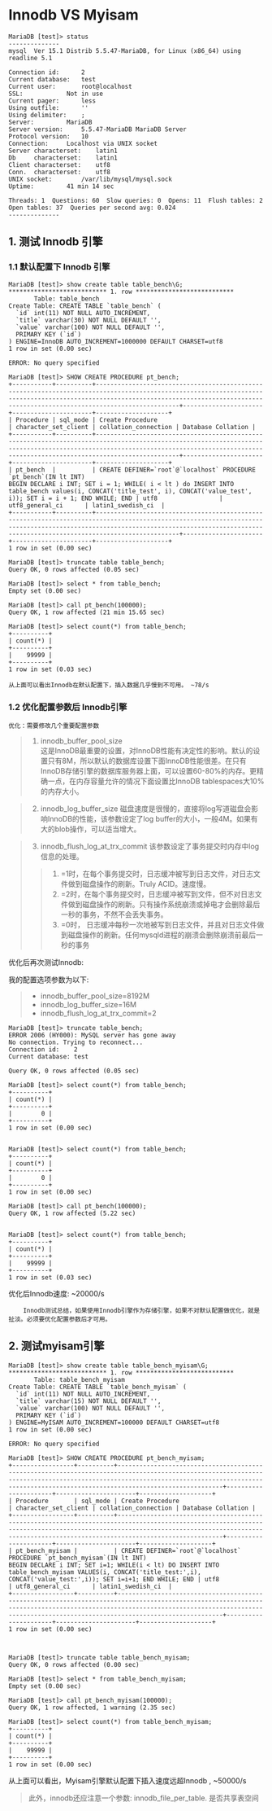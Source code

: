 Innodb VS Myisam
=============

    MariaDB [test]> status
    --------------
    mysql  Ver 15.1 Distrib 5.5.47-MariaDB, for Linux (x86_64) using readline 5.1
    
    Connection id:		2
    Current database:	test
    Current user:		root@localhost
    SSL:			Not in use
    Current pager:		less
    Using outfile:		''
    Using delimiter:	;
    Server:			MariaDB
    Server version:		5.5.47-MariaDB MariaDB Server
    Protocol version:	10
    Connection:		Localhost via UNIX socket
    Server characterset:	latin1
    Db     characterset:	latin1
    Client characterset:	utf8
    Conn.  characterset:	utf8
    UNIX socket:		/var/lib/mysql/mysql.sock
    Uptime:			41 min 14 sec
    
    Threads: 1  Questions: 60  Slow queries: 0  Opens: 11  Flush tables: 2  Open tables: 37  Queries per second avg: 0.024
    --------------



## 1.  测试 Innodb 引擎

### 1.1 默认配置下 Innodb 引擎

    MariaDB [test]> show create table table_bench\G;
    *************************** 1. row ***************************
           Table: table_bench
    Create Table: CREATE TABLE `table_bench` (
      `id` int(11) NOT NULL AUTO_INCREMENT,
      `title` varchar(30) NOT NULL DEFAULT '',
      `value` varchar(100) NOT NULL DEFAULT '',
      PRIMARY KEY (`id`)
    ) ENGINE=InnoDB AUTO_INCREMENT=1000000 DEFAULT CHARSET=utf8
    1 row in set (0.00 sec)
    
    ERROR: No query specified
    
    MariaDB [test]> SHOW CREATE PROCEDURE pt_bench;
    +-----------+----------+-----------------------------------------------------------------------------------------------------------------------------------------------------------------------------------------------------------------------------------------+----------------------+----------------------+--------------------+
    | Procedure | sql_mode | Create Procedure                                                                                                                                                                                                                        | character_set_client | collation_connection | Database Collation |
    +-----------+----------+-----------------------------------------------------------------------------------------------------------------------------------------------------------------------------------------------------------------------------------------+----------------------+----------------------+--------------------+
    | pt_bench  |          | CREATE DEFINER=`root`@`localhost` PROCEDURE `pt_bench`(IN lt INT)
    BEGIN DECLARE i INT; SET i = 1; WHILE( i < lt ) do INSERT INTO table_bench values(i, CONCAT('title_test', i), CONCAT('value_test', i)); SET i = i + 1; END WHILE; END | utf8                 | utf8_general_ci      | latin1_swedish_ci  |
    +-----------+----------+-----------------------------------------------------------------------------------------------------------------------------------------------------------------------------------------------------------------------------------------+----------------------+----------------------+--------------------+
    1 row in set (0.00 sec)
    
    MariaDB [test]> truncate table table_bench;
    Query OK, 0 rows affected (0.05 sec)
    
    MariaDB [test]> select * from table_bench;
    Empty set (0.00 sec)
    
    MariaDB [test]> call pt_bench(100000);
    Query OK, 1 row affected (21 min 15.65 sec)
    
    MariaDB [test]> select count(*) from table_bench;
    +----------+
    | count(*) |
    +----------+
    |    99999 |
    +----------+
    1 row in set (0.03 sec)

    从上面可以看出Innodb在默认配置下，插入数据几乎慢到不可用。 ~78/s
 
 ### 1.2 优化配置参数后 Innodb引擎
 
    优化：需要修改几个重要配置参数


> 1. innodb_buffer_pool_size  
> 这是InnoDB最重要的设置，对InnoDB性能有决定性的影响。默认的设置只有8M，所以默认的数据库设置下面InnoDB性能很差。在只有 InnoDB存储引擎的数据库服务器上面，可以设置60-80%的内存。更精确一点，在内存容量允许的情况下面设置比InnoDB tablespaces大10%的内存大小。

> 2. innodb_log_buffer_size
> 磁盘速度是很慢的，直接将log写道磁盘会影响InnoDB的性能，该参数设定了log buffer的大小，一般4M。如果有大的blob操作，可以适当增大。

> 3. innodb_flush_log_at_trx_commit
> 该参数设定了事务提交时内存中log信息的处理。
> >  1) =1时，在每个事务提交时，日志缓冲被写到日志文件，对日志文件做到磁盘操作的刷新。Truly ACID。速度慢。
> >  2) =2时，在每个事务提交时，日志缓冲被写到文件，但不对日志文件做到磁盘操作的刷新。只有操作系统崩溃或掉电才会删除最后一秒的事务，不然不会丢失事务。
> >  3) =0时， 日志缓冲每秒一次地被写到日志文件，并且对日志文件做到磁盘操作的刷新。任何mysqld进程的崩溃会删除崩溃前最后一秒的事务

优化后再次测试Innodb:

我的配置选项参数为以下:

> - innodb_buffer_pool_size=8192M
> - innodb_log_buffer_size=16M
> - innodb_flush_log_at_trx_commit=2


    MariaDB [test]> truncate table_bench;
    ERROR 2006 (HY000): MySQL server has gone away
    No connection. Trying to reconnect...
    Connection id:    2
    Current database: test
    
    Query OK, 0 rows affected (0.05 sec)
    
    MariaDB [test]> select count(*) from table_bench;
    +----------+
    | count(*) |
    +----------+
    |        0 |
    +----------+
    1 row in set (0.00 sec)
    
    
    MariaDB [test]> select count(*) from table_bench;
    +----------+
    | count(*) |
    +----------+
    |        0 |
    +----------+
    1 row in set (0.00 sec)
    
    MariaDB [test]> call pt_bench(100000);
    Query OK, 1 row affected (5.22 sec)
    
    
    MariaDB [test]> select count(*) from table_bench;
    +----------+
    | count(*) |
    +----------+
    |    99999 |
    +----------+
    1 row in set (0.03 sec)

优化后Innodb速度: ~20000/s

        Innodb测试总结，如果使用Innodb引擎作为存储引擎，如果不对默认配置做优化，就是扯淡。必须要优化配置参数后才可用。

##   2. 测试myisam引擎


    MariaDB [test]> show create table table_bench_myisam\G;
    *************************** 1. row ***************************
           Table: table_bench_myisam
    Create Table: CREATE TABLE `table_bench_myisam` (
      `id` int(11) NOT NULL AUTO_INCREMENT,
      `title` varchar(15) NOT NULL DEFAULT '',
      `value` varchar(100) NOT NULL DEFAULT '',
      PRIMARY KEY (`id`)
    ) ENGINE=MyISAM AUTO_INCREMENT=100000 DEFAULT CHARSET=utf8
    1 row in set (0.00 sec)
    
    ERROR: No query specified
    
    MariaDB [test]> SHOW CREATE PROCEDURE pt_bench_myisam;
    +-----------------+----------+-----------------------------------------------------------------------------------------------------------------------------------------------------------------------------------------------------------------------------------------------+----------------------+----------------------+--------------------+
    | Procedure       | sql_mode | Create Procedure                                                                                                                                                                                                                              | character_set_client | collation_connection | Database Collation |
    +-----------------+----------+-----------------------------------------------------------------------------------------------------------------------------------------------------------------------------------------------------------------------------------------------+----------------------+----------------------+--------------------+
    | pt_bench_myisam |          | CREATE DEFINER=`root`@`localhost` PROCEDURE `pt_bench_myisam`(IN lt INT)
    BEGIN DECLARE i INT; SET i=1; WHILE(i < lt) DO INSERT INTO table_bench_myisam VALUES(i, CONCAT('title_test:',i), CONCAT('value_test:',i)); SET i=i+1; END WHILE; END | utf8                 | utf8_general_ci      | latin1_swedish_ci  |
    +-----------------+----------+-----------------------------------------------------------------------------------------------------------------------------------------------------------------------------------------------------------------------------------------------+----------------------+----------------------+--------------------+
    1 row in set (0.00 sec)
    
        
    
    MariaDB [test]> truncate table table_bench_myisam;
    Query OK, 0 rows affected (0.00 sec)
    
    MariaDB [test]> select * from table_bench_myisam;
    Empty set (0.00 sec)
    
    MariaDB [test]> call pt_bench_myisam(100000);
    Query OK, 1 row affected, 1 warning (2.35 sec)
    
    MariaDB [test]> select count(*) from table_bench_myisam;
    +----------+
    | count(*) |
    +----------+
    |    99999 |
    +----------+
    1 row in set (0.00 sec)

从上面可以看出，Myisam引擎默认配置下插入速度远超Innodb , ~50000/s

>  此外，innodb还应注意一个参数: innodb_file_per_table. 是否共享表空间
